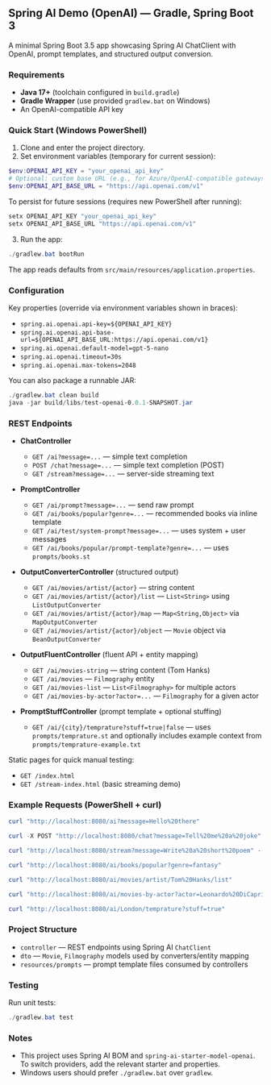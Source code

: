 ## Spring AI Demo (OpenAI) — Gradle, Spring Boot 3

A minimal Spring Boot 3.5 app showcasing Spring AI ChatClient with OpenAI, prompt templates, and structured output conversion.

### Requirements
- **Java 17+** (toolchain configured in `build.gradle`)
- **Gradle Wrapper** (use provided `gradlew.bat` on Windows)
- An OpenAI-compatible API key

### Quick Start (Windows PowerShell)
1) Clone and enter the project directory.
2) Set environment variables (temporary for current session):
```powershell
$env:OPENAI_API_KEY = "your_openai_api_key"
# Optional: custom base URL (e.g., for Azure/OpenAI-compatible gateways)
$env:OPENAI_API_BASE_URL = "https://api.openai.com/v1"
```
To persist for future sessions (requires new PowerShell after running):
```powershell
setx OPENAI_API_KEY "your_openai_api_key"
setx OPENAI_API_BASE_URL "https://api.openai.com/v1"
```

3) Run the app:
```powershell
./gradlew.bat bootRun
```

The app reads defaults from `src/main/resources/application.properties`.

### Configuration
Key properties (override via environment variables shown in braces):
- `spring.ai.openai.api-key=${OPENAI_API_KEY}`
- `spring.ai.openai.api-base-url=${OPENAI_API_BASE_URL:https://api.openai.com/v1}`
- `spring.ai.openai.default-model=gpt-5-nano`
- `spring.ai.openai.timeout=30s`
- `spring.ai.openai.max-tokens=2048`

You can also package a runnable JAR:
```powershell
./gradlew.bat clean build
java -jar build/libs/test-openai-0.0.1-SNAPSHOT.jar
```

### REST Endpoints

- **ChatController**
  - `GET /ai?message=...` — simple text completion
  - `POST /chat?message=...` — simple text completion (POST)
  - `GET /stream?message=...` — server-side streaming text

- **PromptController**
  - `GET /ai/prompt?message=...` — send raw prompt
  - `GET /ai/books/popular?genre=...` — recommended books via inline template
  - `GET /ai/test/system-prompt?message=...` — uses system + user messages
  - `GET /ai/books/popular/prompt-template?genre=...` — uses `prompts/books.st`

- **OutputConverterController** (structured output)
  - `GET /ai/movies/artist/{actor}` — string content
  - `GET /ai/movies/artist/{actor}/list` — `List<String>` using `ListOutputConverter`
  - `GET /ai/movies/artist/{actor}/map` — `Map<String,Object>` via `MapOutputConverter`
  - `GET /ai/movies/artist/{actor}/object` — `Movie` object via `BeanOutputConverter`

- **OutputFluentController** (fluent API + entity mapping)
  - `GET /ai/movies-string` — string content (Tom Hanks)
  - `GET /ai/movies` — `Filmography` entity
  - `GET /ai/movies-list` — `List<Filmography>` for multiple actors
  - `GET /ai/movies-by-actor?actor=...` — `Filmography` for a given actor

- **PromptStuffController** (prompt template + optional stuffing)
  - `GET /ai/{city}/temprature?stuff=true|false` — uses `prompts/temprature.st` and optionally includes example context from `prompts/temprature-example.txt`

Static pages for quick manual testing:
- `GET /index.html`
- `GET /stream-index.html` (basic streaming demo)

### Example Requests (PowerShell + curl)
```powershell
curl "http://localhost:8080/ai?message=Hello%20there"

curl -X POST "http://localhost:8080/chat?message=Tell%20me%20a%20joke"

curl "http://localhost:8080/stream?message=Write%20a%20short%20poem" --no-buffer

curl "http://localhost:8080/ai/books/popular?genre=fantasy"

curl "http://localhost:8080/ai/movies/artist/Tom%20Hanks/list"

curl "http://localhost:8080/ai/movies-by-actor?actor=Leonardo%20DiCaprio"

curl "http://localhost:8080/ai/London/temprature?stuff=true"
```

### Project Structure
- `controller` — REST endpoints using Spring AI `ChatClient`
- `dto` — `Movie`, `Filmography` models used by converters/entity mapping
- `resources/prompts` — prompt template files consumed by controllers

### Testing
Run unit tests:
```powershell
./gradlew.bat test
```

### Notes
- This project uses Spring AI BOM and `spring-ai-starter-model-openai`. To switch providers, add the relevant starter and properties.
- Windows users should prefer `./gradlew.bat` over `gradlew`.



